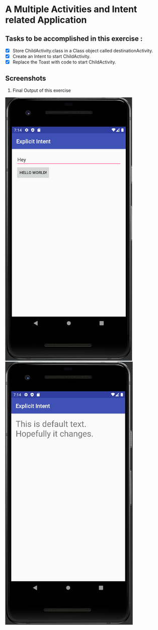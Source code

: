 # A Multiple Activities and Intent related Application

## Tasks to be accomplished in this exercise :
- [x] Store ChildActivity.class in a Class object called destinationActivity.
- [x] Create an Intent to start ChildActivity.
- [x] Replace the Toast with code to start ChildActivity.

## Screenshots
1. Final Output of this exercise

![img1](https://github.com/kuluruvineeth/CoreAndroidConcepts/blob/4.1-StartNewActivity/Screenshots/img.png)
![img2](https://github.com/kuluruvineeth/CoreAndroidConcepts/blob/4.1-StartNewActivity/Screenshots/img_1.png)
